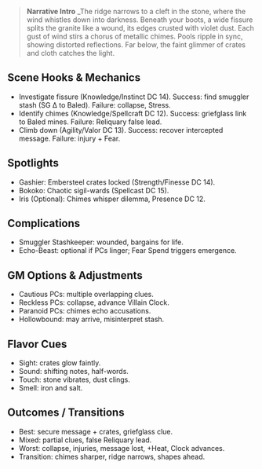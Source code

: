 > **Narrative Intro**
_The ridge narrows to a cleft in the stone, where the wind whistles down into darkness. Beneath your boots, a wide fissure splits the granite like a wound, its edges crusted with violet dust. Each gust of wind stirs a chorus of metallic chimes. Pools ripple in sync, showing distorted reflections. Far below, the faint glimmer of crates and cloth catches the light.

## Scene Hooks & Mechanics
- Investigate fissure (Knowledge/Instinct DC 14). Success: find smuggler stash (SG Δ to Baled). Failure: collapse, Stress.
- Identify chimes (Knowledge/Spellcraft DC 12). Success: griefglass link to Baled mines. Failure: Reliquary false lead.
- Climb down (Agility/Valor DC 13). Success: recover intercepted message. Failure: injury + Fear.

## Spotlights
- Gashier: Embersteel crates locked (Strength/Finesse DC 14).
- Bokoko: Chaotic sigil-wards (Spellcast DC 15).
- Iris (Optional): Chimes whisper dilemma, Presence DC 12.

## Complications
- Smuggler Stashkeeper: wounded, bargains for life.
- Echo-Beast: optional if PCs linger; Fear Spend triggers emergence.

## GM Options & Adjustments
- Cautious PCs: multiple overlapping clues.
- Reckless PCs: collapse, advance Villain Clock.
- Paranoid PCs: chimes echo accusations.
- Hollowbound: may arrive, misinterpret stash.

## Flavor Cues
- Sight: crates glow faintly.
- Sound: shifting notes, half-words.
- Touch: stone vibrates, dust clings.
- Smell: iron and salt.

## Outcomes / Transitions
- Best: secure message + crates, griefglass clue.
- Mixed: partial clues, false Reliquary lead.
- Worst: collapse, injuries, message lost, +Heat, Clock advances.
- Transition: chimes sharper, ridge narrows, shapes ahead.

